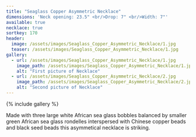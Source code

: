 ```yaml
---
title: "Seaglass Copper Asymmetric Necklace"
dimensions: 'Neck opening: 23.5" <br/>Drop: 7" <br/>Width: 7"'
available: true
necklace: true
sortkey: 170
header:
  image: /assets/images/Seaglass_Copper_Asymmetric_Necklace/1.jpg
  teaser: /assets/images/Seaglass_Copper_Asymmetric_Necklace/1.jpg
gallery:
  - url: /assets/images/Seaglass_Copper_Asymmetric_Necklace/1.jpg
    image_path: /assets/images/Seaglass_Copper_Asymmetric_Necklace/1.jpg
    alt: "First picture of Necklace"
  - url: /assets/images/Seaglass_Copper_Asymmetric_Necklace/2.jpg
    image_path: /assets/images/Seaglass_Copper_Asymmetric_Necklace/2.jpg
    alt: "Second picture of Necklace"
---
```



{% include gallery %}


Made with three large white African sea glass bobbles balanced by smaller green African sea glass rondelles interspersed with Chinese copper beads and black seed beads this asymmetical necklace is striking.